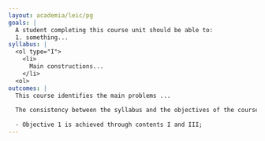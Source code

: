 ```yaml
---
layout: academia/leic/pg
goals: |
  A student completing this course unit should be able to:
  1. something...
syllabus: |
  <ol type="I">
    <li>
      Main constructions...
    </li>
  <ol>
outcomes: |
  This course identifies the main problems ...
  
  The consistency between the syllabus and the objectives of the course is as follows:
  
  - Objective 1 is achieved through contents I and III;
---
```

